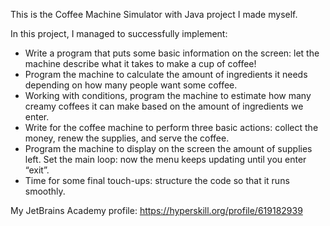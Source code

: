 This is the Coffee Machine Simulator with Java project I made myself.

In this project, I managed to successfully implement:
- Write a program that puts some basic information on the screen: let the machine describe what it takes to make a cup of coffee!
- Program the machine to calculate the amount of ingredients it needs depending on how many people want some coffee.
- Working with conditions, program the machine to estimate how many creamy coffees it can make based on the amount of ingredients we enter.
- Write for the coffee machine to perform three basic actions: collect the money, renew the supplies, and serve the coffee.
- Program the machine to display on the screen the amount of supplies left. Set the main loop: now the menu keeps updating until you enter “exit”.
- Time for some final touch-ups: structure the code so that it runs smoothly.
  

My JetBrains Academy profile: https://hyperskill.org/profile/619182939
